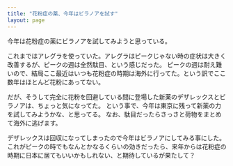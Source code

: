 ```yaml
---
title: "花粉症の薬、今年はビラノアを試す"
layout: page	
---
```


今年は花粉症の薬にビラノアを試してみようと思っている。

これまではアレグラを使っていた。アレグラはピークじゃない時の症状は大きく改善するが、ピークの週は全然駄目、という感じだった。
ピークの週は耐え難いので、結局ここ最近はいつも花粉症の時期は海外に行ってた。という訳でここ数年はほとんど花粉にあってない。

だが、そうして完全に花粉を回避している間に登場した新薬のデザレックスとビラノアは、ちょっと気になってた。
という事で、今年は東京に残って新薬の力を試してみようかな、と思ってる。
なお、駄目だったらさっさと荷物をまとめて海外に逃げます。

デザレックスは回収になってしまったので今年はビラノアにしてみる事にした。
これがピークの時でもなんとかなるくらいの効きだったら、来年からは花粉症の時期に日本に居てもいいかもしれない、と期待しているが果たして？


